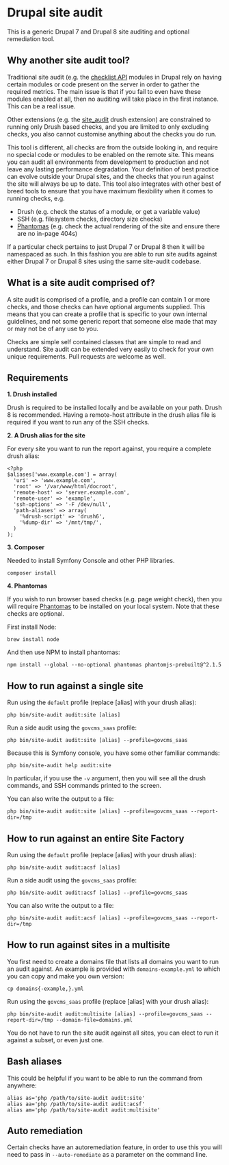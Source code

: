 # Drupal site audit

This is a generic Drupal 7 and Drupal 8 site auditing and optional remediation tool.

## Why another site audit tool?

Traditional site audit (e.g. the [checklist API](https://www.drupal.org/project/checklistapi) modules in Drupal rely on having certain modules or code present on the server in order to gather the required metrics. The main issue is that if you fail to even have these modules enabled at all, then no auditing will take place in the first instance. This can be a real issue.

Other extensions (e.g. the [site_audit](https://www.drupal.org/project/site_audit) drush extension) are constrained to running only Drush based checks, and you are limited to only excluding checks, you also cannot customise anything about the checks you do run.

This tool is different, all checks are from the outside looking in, and require no special code or modules to be enabled on the remote site. This means you can audit all environments from development to production and not leave any lasting performance degradation. Your definition of best practice can evolve outside your Drupal sites, and the checks that you run against the site will always be up to date. This tool also integrates with other best of breed tools to ensure that you have maximum flexibility when it comes to running checks, e.g.

* Drush (e.g. check the status of a module, or get a variable value)
* SSH (e.g. filesystem checks, directory size checks)
* [Phantomas](https://github.com/macbre/phantomas) (e.g. check the actual rendering of the site and ensure there are no in-page 404s)

If a particular check pertains to just Drupal 7 or Drupal 8 then it will be namespaced as such. In this fashion you are able to run site audits against either Drupal 7 or Drupal 8 sites using the same site-audit codebase.

## What is a site audit comprised of?

A site audit is comprised of a profile, and a profile can contain 1 or more checks, and those checks can have optional arguments supplied. This means that you can create a profile that is specific to your own internal guidelines, and not some generic report that someone else made that may or may not be of any use to you.

Checks are simple self contained classes that are simple to read and understand. Site audit can be extended very easily to check for your own unique requirements. Pull requests are welcome as well.

## Requirements

**1. Drush installed**

Drush is required to be installed locally and be available on your path. Drush 8 is recommended. Having a remote-host attribute in the drush alias file is required if you want to run any of the SSH checks.

**2. A Drush alias for the site**

For every site you want to run the report against, you require a complete drush alias:

```
<?php
$aliases['www.example.com'] = array(
  'uri' => 'www.example.com',
  'root' => '/var/www/html/docroot',
  'remote-host' => 'server.example.com',
  'remote-user' => 'example',
  'ssh-options' => '-F /dev/null',
  'path-aliases' => array(
    '%drush-script' => 'drush6',
    '%dump-dir' => '/mnt/tmp/',
  )
);
```

**3. Composer**

Needed to install Symfony Console and other PHP libraries.

```
composer install
```

**4. Phantomas**

If you wish to run browser based checks (e.g. page weight check), then you will require [Phantomas](https://github.com/macbre/phantomas) to be installed on your local system. Note that these checks are optional.

First install Node:

```
brew install node
```

And then use NPM to install phantomas:

```
npm install --global --no-optional phantomas phantomjs-prebuilt@^2.1.5
```

## How to run against a single site

Run using the `default` profile (replace [alias] with your drush alias):

```
php bin/site-audit audit:site [alias]
```

Run a side audit using the `govcms_saas` profile:

```
php bin/site-audit audit:site [alias] --profile=govcms_saas
```

Because this is Symfony console, you have some other familiar commands:

```
php bin/site-audit help audit:site
```

In particular, if you use the `-v` argument, then you will see all the drush commands, and SSH commands printed to the screen.

You can also write the output to a file:

```
php bin/site-audit audit:site [alias] --profile=govcms_saas --report-dir=/tmp
```

## How to run against an entire Site Factory

Run using the `default` profile (replace [alias] with your drush alias):

```
php bin/site-audit audit:acsf [alias]
```

Run a side audit using the `govcms_saas` profile:

```
php bin/site-audit audit:acsf [alias] --profile=govcms_saas
```

You can also write the output to a file:

```
php bin/site-audit audit:acsf [alias] --profile=govcms_saas --report-dir=/tmp
```


## How to run against sites in a multisite

You first need to create a domains file that lists all domains you want to run an audit against. An example is provided with `domains-example.yml` to which you can copy and make you own version:

```
cp domains{-example,}.yml
```

Run using the `govcms_saas` profile (replace [alias] with your drush alias):

```
php bin/site-audit audit:multisite [alias] --profile=govcms_saas --report-dir=/tmp --domain-file=domains.yml
```

You do not have to run the site audit against all sites, you can elect to run it against a subset, or even just one.

## Bash aliases

This could be helpful if you want to be able to run the command from anywhere:

```
alias as='php /path/to/site-audit audit:site'
alias aa='php /path/to/site-audit audit:acsf'
alias am='php /path/to/site-audit audit:multisite'
```

## Auto remediation

Certain checks have an autoremediation feature, in order to use this you will need to pass in `--auto-remediate` as a parameter on the command line.
